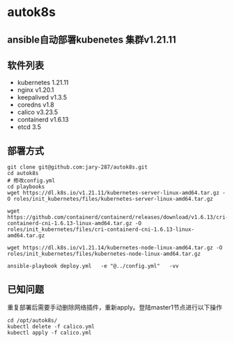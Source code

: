 # autok8s 
## ansible自动部署kubenetes 集群v1.21.11

## 软件列表
- kubernetes 1.21.11
- nginx v1.20.1
- keepalived v1.3.5
- coredns v1.8
- calico v3.23.5
- containerd v1.6.13
- etcd 3.5

## 部署方式
```shell
git clone git@github.com:jary-287/autok8s.git
cd autok8s
# 修改config.yml
cd playbooks
wget https://dl.k8s.io/v1.21.11/kubernetes-server-linux-amd64.tar.gz -O roles/init_kubernetes/files/kubernetes-server-linux-amd64.tar.gz

wget https://github.com/containerd/containerd/releases/download/v1.6.13/cri-containerd-cni-1.6.13-linux-amd64.tar.gz -O roles/init_kubernetes/files/cri-containerd-cni-1.6.13-linux-amd64.tar.gz

wget https://dl.k8s.io/v1.21.14/kubernetes-node-linux-amd64.tar.gz -O roles/init_kubernetes/files/kubernetes-node-linux-amd64.tar.gz

ansible-playbook deploy.yml   -e "@../config.yml"   -vv
```


## 已知问题
重复部署后需要手动删除网络插件，重新apply。登陆master1节点进行以下操作
```shell
cd /opt/autok8s/ 
kubectl delete -f calico.yml
kubectl apply -f calico.yml
```
